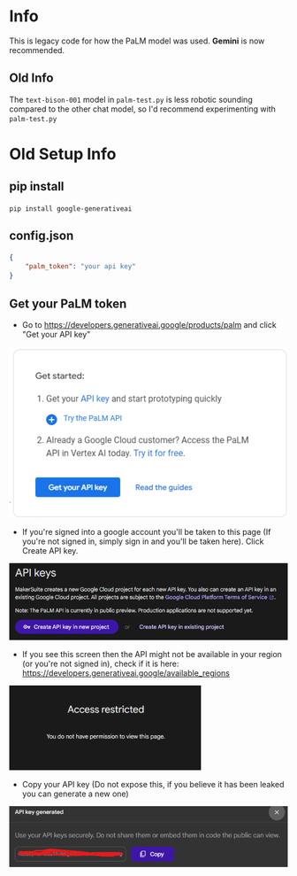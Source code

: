 # Info

This is legacy code for how the PaLM model was used. **Gemini** is now recommended.


## Old Info
The `text-bison-001` model in `palm-test.py` is less robotic sounding compared to the other chat model, so I'd recommend experimenting with `palm-test.py`


# Old Setup Info

## pip install
`pip install google-generativeai`

## config.json
```json
{
    "palm_token": "your api key"
}
```


## Get your PaLM token

- Go to https://developers.generativeai.google/products/palm and click "Get your API key"
<img src="..\assets\setup_imgs\legacy-palm\step1.png" alt="step 1">

- If you're signed into a google account you'll be taken to this page (If you're not signed in, simply sign in and you'll be taken here). Click Create API key.
<img src="..\assets\setup_imgs\legacy-palm\step2.png" alt="step 2">

- If you see this screen then the API might not be available in your region (or you're not signed in), check if it is here: https://developers.generativeai.google/available_regions

<img src="..\assets\setup_imgs\legacy-palm\step.png" alt="missing access">

- Copy your API key (Do not expose this, if you believe it has been leaked you can generate a new one)
<img src="..\assets\setup_imgs\legacy-palm\step3.png" alt="step 3">
